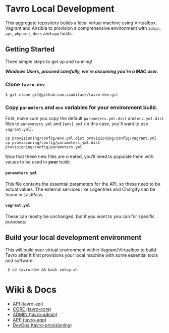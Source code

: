 # Tavro Local Development

This aggregate repository builds a local virtual machine using Virtualbox, Vagrant and Ansible to provision a comprehensive environment with `admin`, `api`, `phpunit`, `docs` and `app` hosts.

## Getting Started
Three simple steps to get up and running!

***Windows Users, proceed carefully, we're assuming you're a MAC user.***

### Clone `tavro-dev`

    $ git clone git@github.com:zoadilack/tavro-dev.git
    
### Copy `paramters` and `env` variables for your environment build.

First, make sure you copy the default `parameters.yml.dist` and `env.yml.dist` files to `parameters.yml` and `{env}.yml` (in this case, you'll want to use `vagrant.yml`).

    cp provisioning/config/env.yml.dist provisioning/config/vagrant.yml
    cp provisioning/config/parameters.yml.dist provisioning/config/parameters.yml
    
Now that these new files are created, you'll need to populate them with values to be used in ***your*** build.

#### `parameters.yml`

This file contains the essential parameters for the API, so these need to be actual values. The external services like Logentries and Chargify can be found in LastPass.

#### `vagrant.yml`

These can mostly be unchanged, but if you want to you can for specific purposes:

## Build your local development environment

This will build your virtual environment within Vagrant/Virtualbox to build Tavro after it first provisions your local machine with some essential tools and software. 

     $ cd tavro-dev && bash setup.sh
    
# Wiki & Docs

* [API (tavro-api)](https://github.com/Zoadilack/tavro-api/wiki)
* [CORE (tavro-core)](https://github.com/Zoadilack/tavro-core/wiki)
* [ADMIN (tavro-admin)](https://github.com/Zoadilack/tavro-admin/wiki)
* [APP (tavro-app)](https://github.com/Zoadilack/tavro-app/wiki)
* [DevOps (tavro-provisioning)](https://github.com/Zoadilack/tavro-provisioning/wiki)
